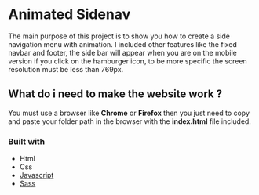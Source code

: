 # Animated Sidenav

The main purpose of this project is to show you how to create a side navigation menu with animation. 
I included other features like the fixed navbar and footer, the side bar will appear when you are on the mobile version if you click on the hamburger icon, to be more specific the screen resolution must be less than 769px.

## What do i need to make the website work ?

You must use a browser like **Chrome** or **Firefox** then you just need to copy and paste your folder path in the browser with the **index.html** file included.

### Built with
* Html
* Css
* [Javascript](https://www.javascript.com/)
* [Sass](https://sass-lang.com/)
